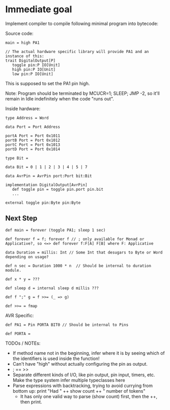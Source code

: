 # Immediate goal

Implement compiler to compile following minimal program into bytecode:

Source code:
```
main = high PA1

// The actual hardware specific library will provide PA1 and an instance of this:
trait DigitalOutput[P]
   toggle pin:P IO[Unit]
   high pin:P IO[Unit]
   low pin:P IO[Unit]
```

This is supposed to set the PA1 pin high.

Note: Program should be terminated by MCUCR=1; SLEEP; JMP -2, so it'll remain in Idle indefinitely when
the code "runs out".

Inside hardware:

```
type Address = Word

data Port = Port Address

portA Port = Port 0x1011
portB Port = Port 0x1012
portC Port = Port 0x1013
portD Port = Port 0x1014

type Bit = 

data Bit = 0 | 1 | 2 | 3 | 4 | 5 | 7

data AvrPin = AvrPin port:Port bit:Bit

implementation DigitalOutput[AvrPin]
   def toggle pin = toggle pin.port pin.bit
   ...

external toggle pin:Byte pin:Byte
```

## Next Step


```
def main = forever (toggle PA1; sleep 1 sec)

def forever f = f; forever f // ; only available for Monad or Applicative?, so <=> def forever f:F[A] F[B] where F: Applicative

data Duration = millis: Int // Some Int that desugars to Byte or Word depending on usage?

def n sec = Duration 1000 * n  // Should be internal to duration module.

def x * y = ???

def sleep d = internal sleep d millis ???

def f ";" g = f >>= (_ => g)

def >>= = fmap

```
AVR Specific:


```
def PA1 = Pin PORTA BIT0 // Should be internal to Pins

def PORTA = 
```


TODOs / NOTEs:
- If method name not in the beginning, infer where it is by seeing which of the identifiers is used inside the function!
- Can't have "high" without actually configuring the pin as output.
- ; == >>
- Separate different kinds of I/O, like pin output, pin input, timers, etc. Make the type system infer multiple typeclasses here
- Parse expressions with backtracking, trying to avoid currying from bottom up: print "Had " ++ show count ++ " number of tokens" 
  - It has only one valid way to parse (show count) first, then the ++, then print.



